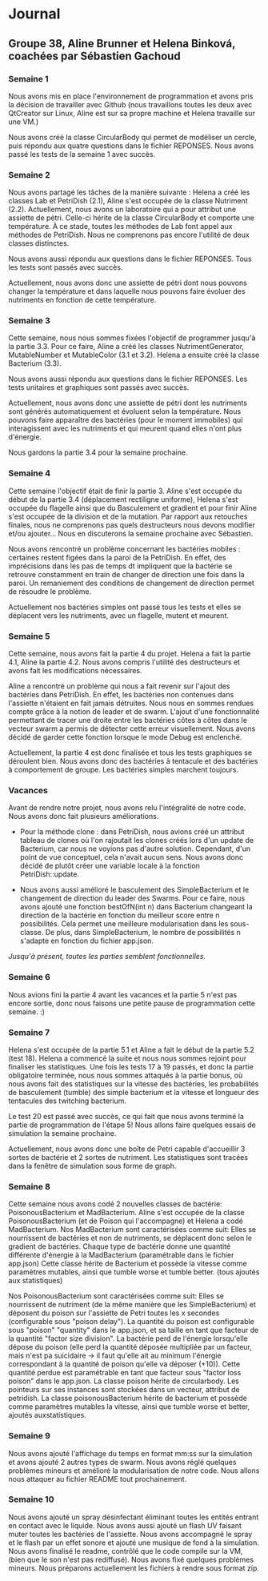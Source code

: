 # Journal 

## Groupe 38, Aline Brunner et Helena Binková, coachées par Sébastien Gachoud

### **Semaine 1**

Nous avons mis en place l'environnement de programmation et avons pris 
la décision de travailler avec Github (nous travaillons toutes les deux
avec QtCreator sur Linux, Aline est sur sa propre machine et Helena 
travaille sur une VM.)

Nous avons créé la classe CircularBody qui permet de modéliser un 
cercle, puis répondu aux quatre questions dans le fichier REPONSES. 
Nous avons passé les tests de la semaine 1 avec succès.

### **Semaine 2**

Nous avons partagé les tâches de la manière suivante : Helena a créé les 
classes Lab et PetriDish (2.1), Aline s'est occupée de la classe
Nutriment (2.2). Actuellement, nous avons un laboratoire qui a pour 
attribut une assiette de pétri. Celle-ci hérite de la classe 
CircularBody et comporte une température. À ce stade, toutes les 
méthodes de Lab font appel aux méthodes de PetriDish. Nous ne comprenons 
pas encore l'utilité de deux classes distinctes. 

Nous avons aussi répondu aux questions dans le fichier REPONSES. Tous les 
tests sont passés avec succès.

Actuellement, nous avons donc une assiette de pétri dont nous pouvons 
changer la température et dans laquelle nous pouvons faire évoluer des 
nutriments en fonction de cette température. 

### **Semaine 3**

Cette semaine, nous nous sommes fixées l'objectif de programmer jusqu'à 
la partie 3.3. Pour ce faire, Aline a créé les classes 
NutrimentGenerator, MutableNumber et MutableColor (3.1 et 3.2). Helena 
a ensuite créé la classe Bacterium (3.3). 

Nous avons aussi répondu aux questions dans le fichier REPONSES. Les 
tests unitaires et graphiques sont passés avec succès. 

Actuellement, nous avons donc une assiette de pétri dont les nutriments 
sont générés automatiquement et évoluent selon la température. Nous 
pouvons faire apparaître des bactéries (pour le moment immobiles) qui 
interagissent avec les nutriments et qui meurent quand elles n'ont plus 
d'énergie.

Nous gardons la partie 3.4 pour la semaine prochaine. 

### **Semaine 4**

Cette semaine l'objectif était de finir la partie 3. Aline s'est occupée
du début de la partie 3.4 (déplacement rectiligne uniforme), Helena 
s'est occupée du flagelle ainsi que du Basculement et gradient et pour 
finir Aline s'est occupée de la division et de la mutation.
Par rapport aux retouches finales, nous ne comprenons pas quels
destructeurs nous devons modifier et/ou ajouter... Nous en discuterons 
la semaine prochaine avec Sébastien.

Nous avons rencontré un problème concernant les bactéries mobiles : 
certaines restent figées dans la paroi de la PetriDish. En effet, des 
imprécisions dans les pas de temps dt impliquent que la bactérie se 
retrouve constamment en train de changer de direction une fois dans la 
paroi. Un remaniement des conditions de changement de direction permet 
de résoudre le problème.

Actuellement nos bactéries simples ont passé tous les tests et elles se
déplacent vers les nutriments, avec un flagelle, mutent et meurent. 

### **Semaine 5**

Cette semaine, nous avons fait la partie 4 du projet. Helena a fait la 
partie 4.1, Aline la partie 4.2. Nous avons compris l'utilité des 
destructeurs et avons fait les modifications nécessaires. 

Aline a rencontré un problème qui nous a fait revenir sur l'ajout des 
bactéries dans PetriDish. En effet, les bactéries non contenues dans
l'assiette n'étaient en fait jamais détruites. Nous nous en sommes 
rendues compte grâce à la notion de leader et de swarm.  L'ajout d'une 
fonctionnalité permettant de tracer une droite entre les bactéries côtes
à côtes dans le vecteur swarm a permis de détecter cette erreur 
visuellement. Nous avons décidé de garder cette fonction lorsque le mode
Debug est enclenché. 

Actuellement, la partie 4 est donc finalisée et tous les tests 
graphiques se déroulent bien. Nous avons donc des bactéries à tentacule 
et des bactéries à comportement de groupe. Les bactéries simples 
marchent toujours.

### **Vacances**

Avant de rendre notre projet, nous avons relu l'intégralité de notre 
code. Nous avons donc fait plusieurs améliorations. 

- Pour la méthode clone : dans PetriDish, nous avions créé un attribut 
tableau de clones où l'on rajoutait les clones créés lors d'un update 
de Bacterium, car nous ne voyions pas d'autre solution. Cependant, d'un 
point de vue conceptuel, cela n'avait aucun sens. Nous avons donc décidé
de plutôt créer une variable locale à la fonction PetriDish::update. 

- Nous avons aussi amélioré le basculement des SimpleBacterium et le 
changement de direction du leader des Swarms. Pour ce faire, nous avons 
ajouté une fonction bestOfN(int n) dans Bacterium changeant la direction
de la bactérie en fonction du meilleur score entre n possibilités. Cela 
permet une meilleure modularisation dans les sous-classe. De plus, dans 
SimpleBacterium, le nombre de possibilités n s'adapte en fonction du 
fichier app.json. 

*Jusqu'à présent, toutes les parties semblent fonctionnelles.*

### **Semaine 6**

Nous avions fini la partie 4 avant les vacances et la partie 5 n'est pas
encore sortie, donc nous faisons une petite pause de programmation
cette semaine. :)

### **Semaine 7**

Helena s'est occupée de la partie 5.1 et Aline a fait le début de la
partie 5.2 (test 18). Helena a commencé la suite et nous nous sommes
rejoint pour finaliser les statistiques.
Une fois les tests 17 à 19 passés, et donc la partie obligatoire 
terminée, nous nous sommes attaqués à la partie bonus, où nous avons 
fait des statistiques sur la vitesse des bactéries, les probabilités 
de basculement (tumble) des simple bacterium et la vitesse et longueur
des tentacules des twitching bacterium.

Le test 20 est passé avec succès, ce qui fait que nous avons terminé la 
partie de programmation de l'étape 5! Nous allons faire quelques essais
de simulation la semaine prochaine.

Actuellement, nous avons donc une boîte de Petri capable d'accueillir
3 sortes de bactérie et 2 sortes de nutriment. Les statistiques sont
tracées dans la fenêtre de simulation sous forme de graph.

### **Semaine 8**

Cette semaine nous avons codé 2 nouvelles classes de bactérie: 
PoisonousBacterium et MadBacterium. Aline s'est occupée de la classe
PoisonousBacterium (et de Poison qui l'accompagne) et Helena a codé
MadBacterium. 
Nos MadBacterium sont caractérisées comme suit:
Elles se nourrissent de bactéries et non de nutriments, se déplacent 
donc selon le gradient de bactéries.
Chaque type de bactérie donne une quantité différente d'énergie à la 
MadBacterium (paramétrable dans le fichier app.json)
Cette classe hérite de Bacterium et possède la vitesse comme paramètres
mutables, ainsi que tumble worse et tumble better. (tous ajoutés aux 
statistiques)

Nos PoisonousBacterium sont caractérisées comme suit:
Elles se nourrissent de nutriment (de la même manière que les 
SimpleBacterium) et déposent du poison sur l'assiette de Petri toutes 
les x secondes (configurable sous "poison delay"). La quantité du poison 
est configurable sous "poison" "quantity" dans le app.json, et sa taille
en tant que facteur de la quantité "factor size division".
La bactérie perd de l'énergie lorsqu'elle dépose du poison (elle perd la
quantité déposée multipliée par un facteur, mais n'est pa suicidaire -> 
il faut qu'elle ait au minimum l'énergie correspondant à la quantité de 
poison qu'elle va déposer (+10)). Cette quantité perdue est paramétrable 
en tant que facteur sous "factor loss poison" dans le app.json.
La classe poison hérite de circularbody. Les pointeurs sur ses instances
sont stockées dans un vecteur, attribut de petridish.
La classe poisonousBacterium hérite de bacterium et possède comme 
paramètres mutables la vitesse, ainsi que tumble worse et better, 
ajoutés auxstatistiques.

### **Semaine 9**

Nous avons ajouté l'affichage du temps en format mm:ss sur la simulation
et avons ajouté 2 autres types de swarm. Nous avons réglé quelques 
problèmes mineurs et amélioré la modularisation de notre code.
Nous allons nous attaquer au fichier README tout prochainement.

### **Semaine 10**

Nous avons ajouté un spray désinfectant éliminant toutes les entités 
entrant en contact avec le liquide. Nous avons aussi ajouté un flash UV
faisant muter toutes les bactéries de l'assiette.
Nous avons accompagné le spray et le flash par un effet sonore et
ajouté une musique de fond à la simulation.
Nous avons finalisé le readme, contrôlé que le code compile sur la VM, 
(bien que le son n'est pas rediffusé). 
Nous avons fixé quelques problèmes mineurs. Nous préparons actuellement
les fichiers à rendre sous format zip.

